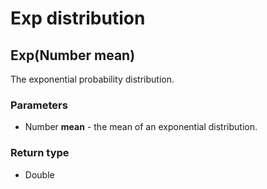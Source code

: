 Exp distribution
================
Exp(Number **mean**)
--------------------

The exponential probability distribution.

### Parameters

- Number **mean** - the mean of an exponential distribution.

### Return type

- Double



